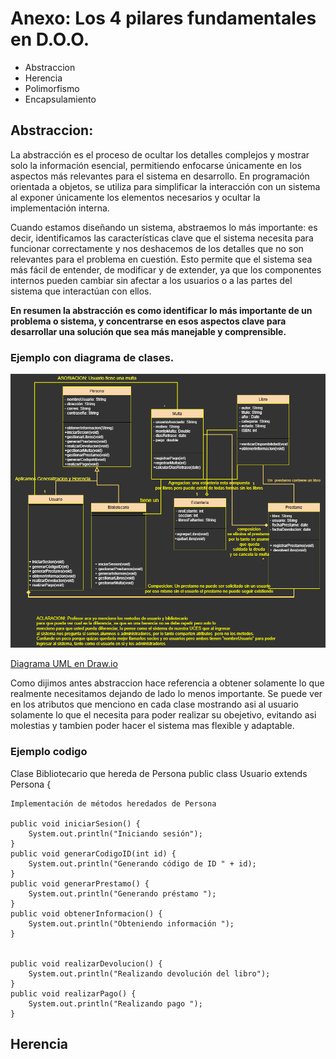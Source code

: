 # Anexo: Los 4 pilares fundamentales en D.O.O.
* Abstraccion
* Herencia
* Polimorfismo
* Encapsulamiento

## Abstraccion:
La abstracción es el proceso de ocultar los detalles complejos y mostrar solo la información esencial, permitiendo enfocarse únicamente en los aspectos más relevantes para el sistema en desarrollo. En programación orientada a objetos, se utiliza para simplificar la interacción con un sistema al exponer únicamente los elementos necesarios y ocultar la implementación interna.

Cuando estamos diseñando un sistema, abstraemos lo más importante: es decir, identificamos las características clave que el sistema necesita para funcionar correctamente y nos deshacemos de los detalles que no son relevantes para el problema en cuestión. Esto permite que el sistema sea más fácil de entender, de modificar y de extender, ya que los componentes internos pueden cambiar sin afectar a los usuarios o a las partes del sistema que interactúan con ellos.

**En resumen la abstracción es como identificar lo más importante de un problema o sistema, y concentrarse en esos aspectos clave para desarrollar una solución que sea más manejable y comprensible.**

### Ejemplo con diagrama de clases.

![Diagrama UML](https://github.com/Lavianach/Mis-Entregas/raw/main/DiagramaClasesdrawio.png)

[Diagrama UML en Draw.io](https://drive.google.com/file/d/16V6FEHywA3oYAP07dxAyf7sJyU3MsT8P/view?usp=sharing)

Como dijimos antes abstraccion hace referencia a obtener solamente lo que realmente necesitamos dejando de lado lo menos importante. Se puede ver en los atributos que menciono en cada clase mostrando asi al usuario solamente lo que el necesita para poder realizar su obejetivo, evitando asi molestias y tambien poder hacer el sistema mas flexible y adaptable.

### Ejemplo codigo
Clase Bibliotecario que hereda de Persona
public class Usuario extends Persona {

    Implementación de métodos heredados de Persona

    public void iniciarSesion() {
        System.out.println("Iniciando sesión");
    }
    public void generarCodigoID(int id) {
        System.out.println("Generando código de ID " + id);
    }
    public void generarPrestamo() {
        System.out.println("Generando préstamo ");
    }
    public void obtenerInformacion() {
        System.out.println("Obteniendo información ");
    }

    
    public void realizarDevolucion() {
        System.out.println("Realizando devolución del libro");
    }
    public void realizarPago() {
        System.out.println("Realizando pago ");
    }

## Herencia 

    








